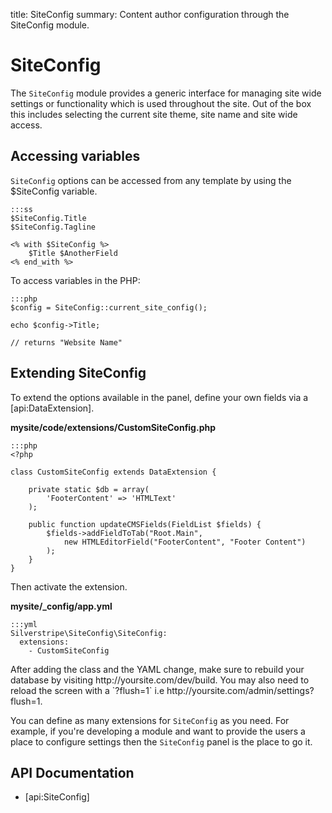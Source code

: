 title: SiteConfig
summary: Content author configuration through the SiteConfig module.

# SiteConfig

The `SiteConfig` module provides a generic interface for managing site wide settings or functionality which is used 
throughout the site. Out of the box this includes selecting the current site theme, site name and site wide access.

## Accessing variables

`SiteConfig` options can be accessed from any template by using the $SiteConfig variable.

	:::ss
	$SiteConfig.Title 
	$SiteConfig.Tagline
	
	<% with $SiteConfig %>
		$Title $AnotherField
	<% end_with %>

To access variables in the PHP:

	:::php
	$config = SiteConfig::current_site_config(); 
	
	echo $config->Title;

	// returns "Website Name"


## Extending SiteConfig

To extend the options available in the panel, define your own fields via a [api:DataExtension].

**mysite/code/extensions/CustomSiteConfig.php**

	:::php
	<?php
	
	class CustomSiteConfig extends DataExtension {
		
		private static $db = array(
			'FooterContent' => 'HTMLText'
		);
	
		public function updateCMSFields(FieldList $fields) {
			$fields->addFieldToTab("Root.Main", 
				new HTMLEditorField("FooterContent", "Footer Content")
			);
		}
	}

Then activate the extension.

**mysite/_config/app.yml**

	:::yml
	Silverstripe\SiteConfig\SiteConfig:
	  extensions:
	    - CustomSiteConfig

<div class="notice" markdown="1">
After adding the class and the YAML change, make sure to rebuild your database by visiting http://yoursite.com/dev/build.
You may also need to reload the screen with a `?flush=1` i.e http://yoursite.com/admin/settings?flush=1.
</div>

You can define as many extensions for `SiteConfig` as you need. For example, if you're developing a module and want to
provide the users a place to configure settings then the `SiteConfig` panel is the place to go it.

## API Documentation

* [api:SiteConfig]
